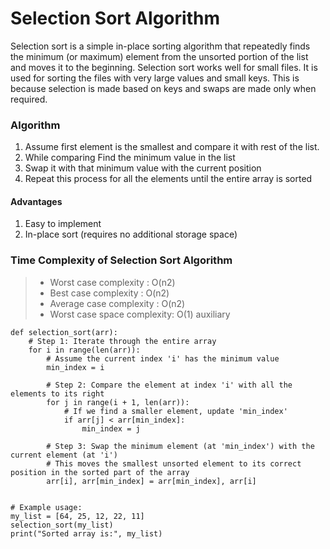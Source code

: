 # Selection Sort Algorithm

Selection sort is a simple in-place sorting algorithm that repeatedly finds the minimum (or maximum) element from the unsorted portion of the list and moves it to the beginning. Selection sort works well for small files. It is used
for sorting the files with very large values and small keys. This is because selection is made
based on keys and swaps are made only when required.

### Algorithm
1. Assume first element is the smallest and compare it with rest of the list.
1. While comparing Find the minimum value in the list
2. Swap it with that minimum value with the current position
3. Repeat this process for all the elements until the entire array is sorted
#### Advantages
1. Easy to implement
2. In-place sort (requires no additional storage space)


### Time Complexity of Selection Sort Algorithm
> - Worst case complexity : O(n2)
> - Best case complexity : O(n2)
> - Average case complexity : O(n2)
> - Worst case space complexity: O(1) auxiliary

```
def selection_sort(arr):
    # Step 1: Iterate through the entire array
    for i in range(len(arr)):
        # Assume the current index 'i' has the minimum value
        min_index = i

        # Step 2: Compare the element at index 'i' with all the elements to its right
        for j in range(i + 1, len(arr)):
            # If we find a smaller element, update 'min_index'
            if arr[j] < arr[min_index]:
                min_index = j

        # Step 3: Swap the minimum element (at 'min_index') with the current element (at 'i')
        # This moves the smallest unsorted element to its correct position in the sorted part of the array
        arr[i], arr[min_index] = arr[min_index], arr[i]


# Example usage:
my_list = [64, 25, 12, 22, 11]
selection_sort(my_list)
print("Sorted array is:", my_list)

```



